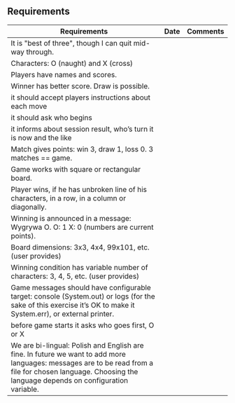 ## Requirements

|  Requirements | Date  | Comments |
|  ----- | -------------   | ------------- |
| It is "best of three", though I can quit mid-way through.
| Characters: O (naught) and X (cross)
| Players have names and scores.
| Winner has better score. Draw is possible.
| it should accept players instructions about each move
| it should ask who begins
| it informs about session result, who’s turn it is now and the like
| Match gives points: win 3, draw 1, loss 0. 3 matches == game.
| Game works with square or rectangular board.
| Player wins, if he has unbroken line of his characters, in a row, in a column or diagonally.
| Winning is announced in a message: Wygrywa O. O: 1 X: 0 (numbers are current points).
| Board dimensions: 3x3, 4x4, 99x101, etc. (user provides)
| Winning condition has variable number of characters: 3, 4, 5, etc. (user provides)
| Game messages should have configurable target: console (System.out) or logs (for the sake of this exercise it’s OK to make it System.err), or external printer.
| before game starts it asks who goes first, O or X
| We are bi-lingual: Polish and English are fine. In future we want to add more languages: messages are to be read from a file for chosen language. Choosing the language depends on configuration variable.
